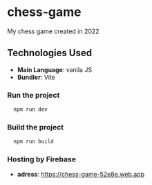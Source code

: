 # chess-game
My chess game created in 2022

## Technologies Used

- **Main Language**: vanila JS
- **Bundler**: Vite

### Run the project

```bash
  npm run dev
```

### Build the project

```bash
  npm run build
```

### Hosting by Firebase
- **adress**: https://chess-game-52e8e.web.app 
